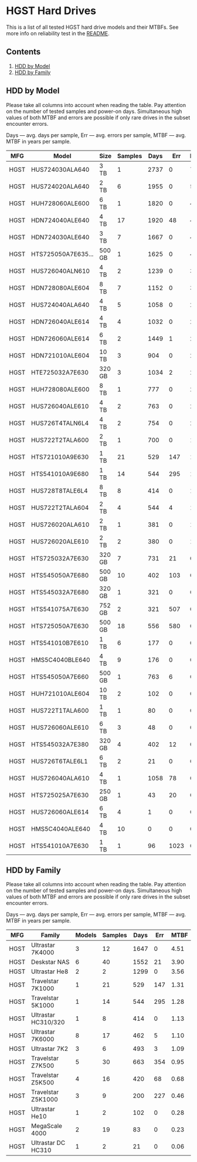 HGST Hard Drives
================

This is a list of all tested HGST hard drive models and their MTBFs. See more
info on reliability test in the [README](https://github.com/bsdhw/SMART).

Contents
--------

1. [ HDD by Model  ](#hdd-by-model)
2. [ HDD by Family ](#hdd-by-family)

HDD by Model
------------

Please take all columns into account when reading the table. Pay attention on the
number of tested samples and power-on days. Simultaneous high values of both MTBF
and errors are possible if only rare drives in the subset encounter errors.

Days — avg. days per sample,
Err  — avg. errors per sample,
MTBF — avg. MTBF in years per sample.

| MFG       | Model              | Size   | Samples | Days  | Err   | MTBF |
|-----------|--------------------|--------|---------|-------|-------|------|
| HGST      | HUS724030ALA640    | 3 TB   | 1       | 2737  | 0     | 7.50   |
| HGST      | HUS724020ALA640    | 2 TB   | 6       | 1955  | 0     | 5.36   |
| HGST      | HUH728060ALE600    | 6 TB   | 1       | 1820  | 0     | 4.99   |
| HGST      | HDN724040ALE640    | 4 TB   | 17      | 1920  | 48    | 4.57   |
| HGST      | HDN724030ALE640    | 3 TB   | 7       | 1667  | 0     | 4.57   |
| HGST      | HTS725050A7E635... | 500 GB | 1       | 1625  | 0     | 4.45   |
| HGST      | HUS726040ALN610    | 4 TB   | 2       | 1239  | 0     | 3.40   |
| HGST      | HDN728080ALE604    | 8 TB   | 7       | 1152  | 0     | 3.16   |
| HGST      | HUS724040ALA640    | 4 TB   | 5       | 1058  | 0     | 2.90   |
| HGST      | HDN726040ALE614    | 4 TB   | 4       | 1032  | 0     | 2.83   |
| HGST      | HDN726060ALE614    | 6 TB   | 2       | 1449  | 1     | 2.65   |
| HGST      | HDN721010ALE604    | 10 TB  | 3       | 904   | 0     | 2.48   |
| HGST      | HTE725032A7E630    | 320 GB | 3       | 1034  | 2     | 2.39   |
| HGST      | HUH728080ALE600    | 8 TB   | 1       | 777   | 0     | 2.13   |
| HGST      | HUS726040ALE610    | 4 TB   | 2       | 763   | 0     | 2.09   |
| HGST      | HUS726T4TALN6L4    | 4 TB   | 2       | 754   | 0     | 2.07   |
| HGST      | HUS722T2TALA600    | 2 TB   | 1       | 700   | 0     | 1.92   |
| HGST      | HTS721010A9E630    | 1 TB   | 21      | 529   | 147   | 1.31   |
| HGST      | HTS541010A9E680    | 1 TB   | 14      | 544   | 295   | 1.28   |
| HGST      | HUS728T8TALE6L4    | 8 TB   | 8       | 414   | 0     | 1.13   |
| HGST      | HUS722T2TALA604    | 2 TB   | 4       | 544   | 4     | 1.11   |
| HGST      | HUS726020ALA610    | 2 TB   | 1       | 381   | 0     | 1.04   |
| HGST      | HUS726020ALE610    | 2 TB   | 2       | 380   | 0     | 1.04   |
| HGST      | HTS725032A7E630    | 320 GB | 7       | 731   | 21    | 0.95   |
| HGST      | HTS545050A7E680    | 500 GB | 10      | 402   | 103   | 0.94   |
| HGST      | HTS545032A7E680    | 320 GB | 1       | 321   | 0     | 0.88   |
| HGST      | HTS541075A7E630    | 752 GB | 2       | 321   | 507   | 0.62   |
| HGST      | HTS725050A7E630    | 500 GB | 18      | 556   | 580   | 0.56   |
| HGST      | HTS541010B7E610    | 1 TB   | 6       | 177   | 0     | 0.49   |
| HGST      | HMS5C4040BLE640    | 4 TB   | 9       | 176   | 0     | 0.48   |
| HGST      | HTS545050A7E660    | 500 GB | 1       | 763   | 6     | 0.30   |
| HGST      | HUH721010ALE604    | 10 TB  | 2       | 102   | 0     | 0.28   |
| HGST      | HUS722T1TALA600    | 1 TB   | 1       | 80    | 0     | 0.22   |
| HGST      | HUS726060ALE610    | 6 TB   | 3       | 48    | 0     | 0.13   |
| HGST      | HTS545032A7E380    | 320 GB | 4       | 402   | 12    | 0.11   |
| HGST      | HUS726T6TALE6L1    | 6 TB   | 2       | 21    | 0     | 0.06   |
| HGST      | HUS726040ALA610    | 4 TB   | 1       | 1058  | 78    | 0.04   |
| HGST      | HTS725025A7E630    | 250 GB | 1       | 43    | 20    | 0.01   |
| HGST      | HUS726060ALE614    | 6 TB   | 4       | 1     | 0     | 0.00   |
| HGST      | HMS5C4040ALE640    | 4 TB   | 10      | 0     | 0     | 0.00   |
| HGST      | HTS541010A7E630    | 1 TB   | 1       | 96    | 1023  | 0.00   |

HDD by Family
-------------

Please take all columns into account when reading the table. Pay attention on the
number of tested samples and power-on days. Simultaneous high values of both MTBF
and errors are possible if only rare drives in the subset encounter errors.

Days — avg. days per sample,
Err  — avg. errors per sample,
MTBF — avg. MTBF in years per sample.

| MFG       | Family                 | Models | Samples | Days  | Err   | MTBF |
|-----------|------------------------|--------|---------|-------|-------|------|
| HGST      | Ultrastar 7K4000       | 3      | 12      | 1647  | 0     | 4.51   |
| HGST      | Deskstar NAS           | 6      | 40      | 1552  | 21    | 3.90   |
| HGST      | Ultrastar He8          | 2      | 2       | 1299  | 0     | 3.56   |
| HGST      | Travelstar 7K1000      | 1      | 21      | 529   | 147   | 1.31   |
| HGST      | Travelstar 5K1000      | 1      | 14      | 544   | 295   | 1.28   |
| HGST      | Ultrastar HC310/320    | 1      | 8       | 414   | 0     | 1.13   |
| HGST      | Ultrastar 7K6000       | 8      | 17      | 462   | 5     | 1.10   |
| HGST      | Ultrastar 7K2          | 3      | 6       | 493   | 3     | 1.09   |
| HGST      | Travelstar Z7K500      | 5      | 30      | 663   | 354   | 0.95   |
| HGST      | Travelstar Z5K500      | 4      | 16      | 420   | 68    | 0.68   |
| HGST      | Travelstar Z5K1000     | 3      | 9       | 200   | 227   | 0.46   |
| HGST      | Ultrastar He10         | 1      | 2       | 102   | 0     | 0.28   |
| HGST      | MegaScale 4000         | 2      | 19      | 83    | 0     | 0.23   |
| HGST      | Ultrastar DC HC310     | 1      | 2       | 21    | 0     | 0.06   |
